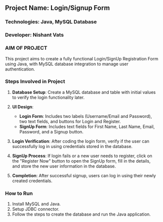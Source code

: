 ## Project Name: Login/Signup Form
### Technologies: Java, MySQL Database
### Developer: Nishant Vats

### AIM OF PROJECT
This project aims to create a fully functional Login/SignUp Registration Form using Java, with MySQL database integration to manage user authentication.

### Steps Involved in Project
1. **Database Setup**: Create a MySQL database and table with initial values to verify the login functionality later.
   
2. **UI Design**:
   - **Login Form**: Includes two labels (Username/Email and Password), two text fields, and buttons for Login and Register.
   - **SignUp Form**: Includes text fields for First Name, Last Name, Email, Password, and a Signup button.
   
3. **Login Verification**: After coding the login form, verify if the user can successfully log in using credentials stored in the database.
   
4. **SignUp Process**: If login fails or a new user needs to register, click on the "Register Now" button to open the SignUp form, fill in the details, and store the new user information in the database.

5. **Completion**: After successful signup, users can log in using their newly created credentials.

### How to Run
1. Install MySQL and Java.
2. Setup JDBC connector.
3. Follow the steps to create the database and run the Java application.
